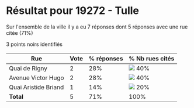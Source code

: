 # Résultat pour 19272 - Tulle

Sur l'ensemble de la ville il y a eu 7 réponses dont 5 réponses avec une rue citée (71%)

3 points noirs identifiés

| Rue | Vote | % réponses | % Nb rues cités|
|-----|------|------------|----------------|
| Quai de Rigny | 2 | 28% | <img src="../../img/bar_40.gif" />&nbsp;40%|
| Avenue Victor Hugo | 2 | 28% | <img src="../../img/bar_40.gif" />&nbsp;40%|
| Quai Aristide Briand | 1 | 14% | <img src="../../img/bar_20.gif" />&nbsp;20%|
| **Total** | 5 | 71% | 100%|

